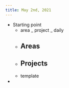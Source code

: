 ```yaml
---
title: May 2nd, 2021
---
```


- Starting point
	- area _ project _ daily
	- Areas
		-
	- Projects
		-
	- template
-